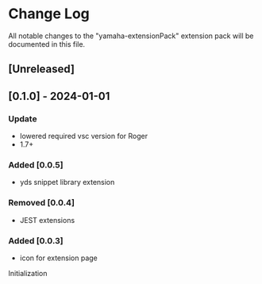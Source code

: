 # Change Log

All notable changes to the "yamaha-extensionPack" extension pack will be documented in this file.

## [Unreleased]

## [0.1.0] - 2024-01-01

### Update

- lowered required vsc version for Roger
- 1.7+

### Added [0.0.5]

- yds snippet library extension

### Removed [0.0.4]

- JEST extensions

### Added [0.0.3]

- icon for extension page

Initialization
